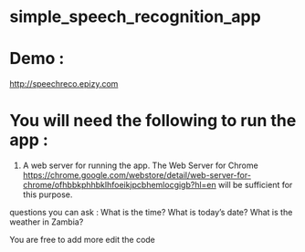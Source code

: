 # simple_speech_recognition_app

# Demo :
http://speechreco.epizy.com

# You will need the following to run the app :
1. A web server for running the app. The Web Server for Chrome https://chrome.google.com/webstore/detail/web-server-for-chrome/ofhbbkphhbklhfoeikjpcbhemlocgigb?hl=en will be sufficient for this purpose.

questions you can ask :
What is the time?
What is today’s date?
What is the weather in Zambia?

You are free to add more edit the code

